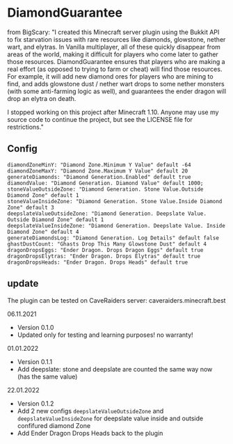 # DiamondGuarantee
from BigScary: "I created this Minecraft server plugin using the Bukkit API to fix starvation issues with rare resources like diamonds, glowstone, nether wart, and elytras.  In Vanilla multiplayer, all of these quickly disappear from areas of the world, making it difficult for players who come later to gather those resources.  DiamondGuarantee ensures that players who are making a real effort (as opposed to trying to farm or cheat) will find those resources.  For example, it will add new diamond ores for players who are mining to find, and adds glowstone dust / nether wart drops to some nether monsters (with some anti-farming logic as well), and guarantees the ender dragon will drop an elytra on death.

I stopped working on this project after Minecraft 1.10.  Anyone may use my source code to continue the project, but see the LICENSE file for restrictions."

## Config

    diamondZoneMinY: "Diamond Zone.Minimum Y Value" default -64
    diamondZoneMaxY: "Diamond Zone.Maximum Y Value" default 20
    generateDiamonds: "Diamond Generation.Enabled" default true
    diamondValue: "Diamond Generation. Diamond Value" default 1000;
    stoneValueOutsideZone: "Diamond Generation. Stone Value.Outside Diamond Zone" default 1 
    stoneValueInsideZone: "Diamond Generation. Stone Value.Inside Diamond Zone" default 3
    deepslateValueOutsideZone: "Diamond Generation. Deepslate Value. Outside Diamond Zone" default 1 
    deepslateValueInsideZone: "Diamond Generation. Deepslate Value. Inside Diamond Zone" default 4
    generateDiamondsLog: "Diamond Generation. Log Details" default false
    ghastDustCount: "Ghasts Drop This Many Glowstone Dust" default 4
    dragonDropsEggs: "Ender Dragon. Drops Dragon Eggs" default true
    dragonDropsElytras: "Ender Dragon. Drops Elytras" default true
    dragonDropsHeads: "Ender Dragon. Drops Heads" default true

## update
The plugin can be tested on CaveRaiders server: caveraiders.minecraft.best

06.11.2021
* Version 0.1.0
* Updated only for testing and learning purposes! no warranty!

01.01.2022
* Version 0.1.1
* Add deepslate: stone and deepslate are counted the same way now (has the same value)

22.01.2022
* Version 0.1.2
* Add 2 new configs `deepslateValueOutsideZone` and `deepslateValueInsideZone` for deepslate value inside and outside confifured diamond Zone
* Add Ender Dragon Drops Heads back to the plugin
